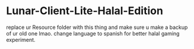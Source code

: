 # Lunar-Client-Lite-Halal-Edition
replace ur Resource folder with this thing and make sure u make a backup of ur old one lmao.
change language to spanish for better halal gaming experiment.
